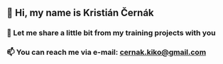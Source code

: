 ## 👋 Hi, my name is Kristián Černák
### 👀 Let me share a little bit from my training projects with you
### 📫 You can reach me via e-mail: cernak.kiko@gmail.com

<!---
kilocharlie96/kilocharlie96 is a ✨ special ✨ repository because its `README.md` (this file) appears on your GitHub profile.
You can click the Preview link to take a look at your changes.
--->
